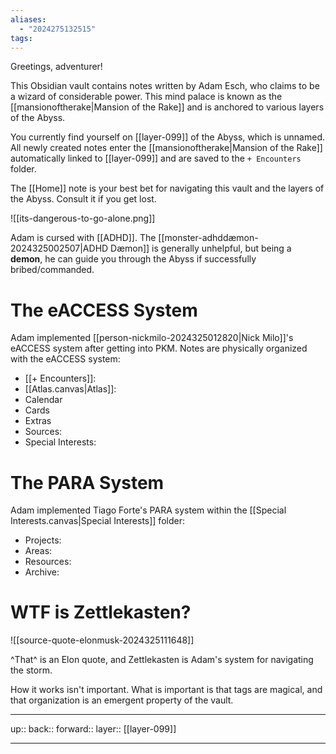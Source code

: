 ```yaml
---
aliases:
  - "2024275132515"
tags:
---
```

Greetings, adventurer!

This Obsidian vault contains notes written by Adam Esch, who claims to be a wizard of considerable power. This mind palace is known as the [[mansionoftherake|Mansion of the Rake]] and is anchored to various layers of the Abyss.

You currently find yourself on [[layer-099]] of the Abyss, which is unnamed. All newly created notes enter the [[mansionoftherake|Mansion of the Rake]] automatically linked to [[layer-099]] and are saved to the `+ Encounters` folder.

The [[Home]] note is your best bet for navigating this vault and the layers of the Abyss. Consult it if you get lost.

![[its-dangerous-to-go-alone.png]]

Adam is cursed with [[ADHD]]. The [[monster-adhddæmon-2024325002507|ADHD Dæmon]] is generally unhelpful, but being a **demon**, he can guide you through the Abyss if successfully bribed/commanded.

# The eACCESS System

Adam implemented [[person-nickmilo-2024325012820|Nick Milo]]'s eACCESS system after getting into PKM. Notes are physically organized with the eACCESS system:

- [[+ Encounters]]: 
- [[Atlas.canvas|Atlas]]:
- Calendar
- Cards
- Extras
- Sources:
- Special Interests: 

# The PARA System

Adam implemented Tiago Forte's PARA system within the [[Special Interests.canvas|Special Interests]] folder:

- Projects: 
- Areas: 
- Resources: 
- Archive: 

# WTF is Zettlekasten?

![[source-quote-elonmusk-2024325111648]]


^That^ is an Elon quote, and Zettlekasten is Adam's system for navigating the storm.

How it works isn't important. What is important is that tags are magical, and that organization is an emergent property of the vault.

***

up:: 
back:: 
forward:: 
layer:: [[layer-099]]

***
